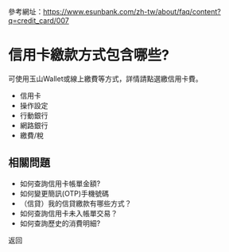 參考網址：https://www.esunbank.com/zh-tw/about/faq/content?q=credit_card/007

# 信用卡繳款方式包含哪些?

可使用玉山Wallet或線上繳費等方式，詳情請點選繳信用卡費。

  * 信用卡
  * 操作設定
  * 行動銀行
  * 網路銀行
  * 繳費/稅

## 相關問題

  * 如何查詢信用卡帳單金額? 
  * 如何變更簡訊(OTP)手機號碼 
  * （信貸）我的信貸繳款有哪些方式？ 
  * 如何查詢信用卡未入帳單交易？ 
  * 如何查詢歷史的消費明細? 

返回

